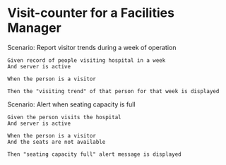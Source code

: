 # Visit-counter for a Facilities Manager

Scenario: Report visitor trends during a week of operation

	Given record of people visiting hospital in a week
	And server is active
	
	When the person is a visitor
	
	Then the "visiting trend" of that person for that week is displayed

Scenario: Alert when seating capacity is full

	Given the person visits the hospital
	And server is active

	When the person is a visitor
	And the seats are not available

	Then "seating capacity full" alert message is displayed
